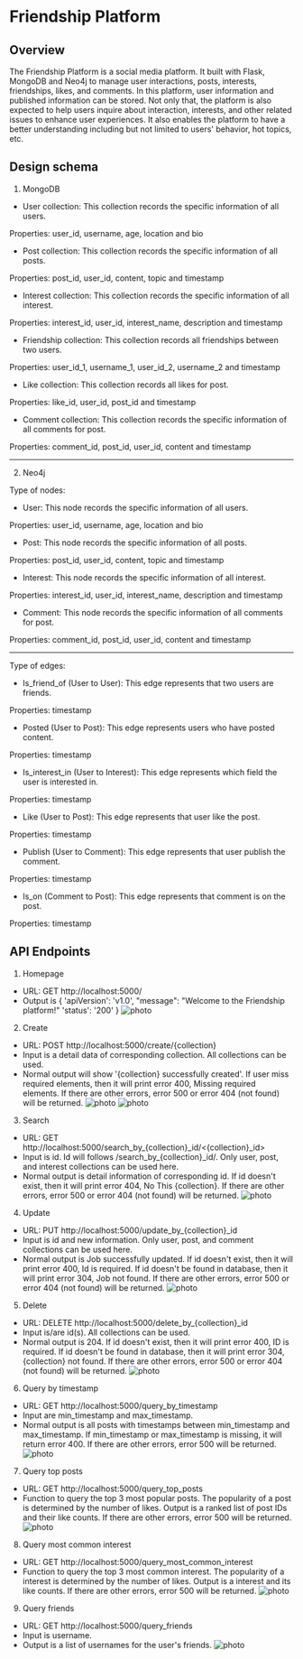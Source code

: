 # **Friendship Platform**

## **Overview**
The Friendship Platform is a social media platform. It built with Flask, MongoDB and Neo4j to manage user interactions, posts, interests, friendships, likes, and comments. In this platform, user information and published information can be stored. Not only that, the platform is also expected to help users inquire about interaction, interests, and other related issues to enhance user experiences. It also enables the platform to have a better understanding including but not limited to users' behavior, hot topics, etc.

## **Design schema**
1. MongoDB
- User collection: This collection records the specific information of all users.

Properties: user_id, username, age, location and bio

- Post collection: This collection records the specific information of all posts.

Properties: post_id, user_id, content, topic and timestamp

- Interest collection: This collection records the specific information of all interest.

Properties: interest_id, user_id, interest_name, description and timestamp

- Friendship collection: This collection records all friendships between two users.

Properties: user_id_1, username_1, user_id_2, username_2 and timestamp

- Like collection: This collection records all likes for post.

Properties: like_id, user_id, post_id and timestamp

- Comment collection: This collection records the specific information of all comments for post.

Properties: comment_id, post_id, user_id, content and timestamp

---

2. Neo4j

Type of nodes:
- User: This node records the specific information of all users.

Properties: user_id, username, age, location and bio

- Post: This node records the specific information of all posts.

Properties: post_id, user_id, content, topic and timestamp

- Interest: This node records the specific information of all interest.

Properties: interest_id, user_id, interest_name, description and timestamp

- Comment: This node records the specific information of all comments for post.

Properties: comment_id, post_id, user_id, content and timestamp

---

Type of edges:
- Is_friend_of (User to User): This edge represents that two users are friends.

Properties: timestamp

- Posted (User to Post): This edge represents users who have posted content.

Properties: timestamp

- Is_interest_in (User to Interest): This edge represents which field the user is interested in.

Properties: timestamp

- Like (User to Post): This edge represents that user like the post.

Properties: timestamp

- Publish (User to Comment): This edge represents that user publish the comment.

Properties: timestamp

- Is_on (Comment to Post): This edge represents that comment is on the post.

Properties: timestamp

## API Endpoints
1. Homepage
* URL: GET http://localhost:5000/
* Output is 
{
    'apiVersion': 'v1.0',
    "message": "Welcome to the Friendship platform!"
    'status': '200'
}
![photo](1.png)

2. Create
* URL: POST http://localhost:5000/create/{collection}
* Input is a detail data of corresponding collection. All collections can be used.
* Normal output will show '{collection} successfully created'. If user miss required elements, then it will print error 400, Missing required elements. If there are other errors, error 500 or error 404 (not found) will be returned.
![photo](2.png)
![photo](3.png)

3. Search
* URL: GET http://localhost:5000/search_by_{collection}_id/<{collection}_id>
* Input is id. Id will follows /search_by_{collection}_id/. Only user, post, and interest collections can be used here.
* Normal output is detail information of corresponding id. If id doesn't exist, then it will print error 404, No This {collection}. If there are other errors, error 500 or error 404 (not found) will be returned.
![photo](4.png)

4. Update
* URL: PUT http://localhost:5000/update_by_{collection}_id
* Input is id and new information. Only user, post, and comment collections can be used here.
* Normal output is Job successfully updated. If id doesn't exist, then it will print error 400, Id is required. If id doesn't be found in database, then it will print error 304, Job not found. If there are other errors, error 500 or error 404 (not found) will be returned.
![photo](5.png)

5. Delete
* URL: DELETE http://localhost:5000/delete_by_{collection}_id
* Input is/are id(s). All collections can be used.
* Normal output is 204. If id doesn't exist, then it will print error 400, ID is required. If id doesn't be found in database, then it will print error 304, {collection} not found. If there are other errors, error 500 or error 404 (not found) will be returned.
![photo](6.png)

6. Query by timestamp
* URL: GET http://localhost:5000/query_by_timestamp
* Input are min_timestamp and max_timestamp.
* Normal output is all posts with timestamps between min_timestamp and max_timestamp. If min_timestamp or max_timestamp is missing, it will return error 400. If there are other errors, error 500 will be returned.
![photo](7.png)

7. Query top posts
* URL: GET http://localhost:5000/query_top_posts
* Function to query the top 3 most popular posts. The popularity of a post is determined by the number of likes. Output is a ranked list of post IDs and their like counts. If there are other errors, error 500 will be returned.
![photo](8.png)

8. Query most common interest
* URL: GET http://localhost:5000/query_most_common_interest
* Function to query the top 3 most common interest. The popularity of a interest is determined by the number of likes. Output is a interest and its like counts. If there are other errors, error 500 will be returned.
![photo](9.png)

9. Query friends
* URL: GET http://localhost:5000/query_friends
* Input is username.
* Output is a list of usernames for the user's friends.
![photo](10.png)





